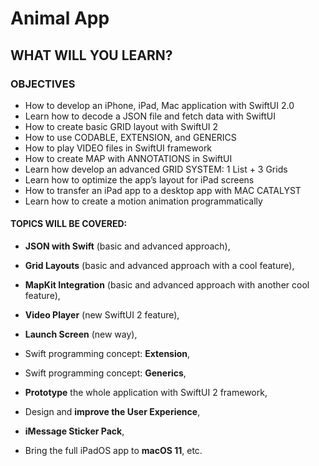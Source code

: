 # Animal App

## WHAT WILL YOU LEARN?

### OBJECTIVES

- How to develop an iPhone, iPad, Mac application with SwiftUI 2.0
- Learn how to decode a JSON file and fetch data with SwiftUI
- How to create basic GRID layout with SwiftUI 2
- How to use CODABLE, EXTENSION, and GENERICS
- How to play VIDEO files in SwiftUI framework 
- How to create MAP with ANNOTATIONS in SwiftUI
- Learn how develop an advanced GRID SYSTEM: 1 List + 3 Grids
- Learn how to optimize the app’s layout for iPad screens 
- How to transfer an iPad app to a desktop app with MAC CATALYST 
- Learn how to create a motion animation programmatically

#### TOPICS WILL BE COVERED:

- **JSON with Swift** (basic and advanced approach),

- **Grid Layouts** (basic and advanced approach with a cool feature),

- **MapKit Integration** (basic and advanced approach with another cool feature),

- **Video Player** (new SwiftUI 2 feature),

- **Launch Screen** (new way),

- Swift programming concept: **Extension**,

- Swift programming concept: **Generics**,

- **Prototype** the whole application with SwiftUI 2 framework,

- Design and **improve the User Experience**,

- **iMessage Sticker Pack**,

- Bring the full iPadOS app to **macOS 11**, etc.

